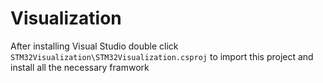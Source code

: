# Visualization

After installing Visual Studio double click `STM32Visualization\STM32Visualization.csproj` to import this project and install all the necessary framwork
